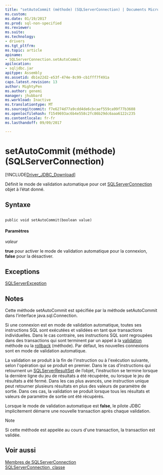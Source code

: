 ```yaml
---
title: "setAutoCommit (méthode) (SQLServerConnection) | Documents Microsoft"
ms.custom: 
ms.date: 01/19/2017
ms.prod: sql-non-specified
ms.reviewer: 
ms.suite: 
ms.technology:
- drivers
ms.tgt_pltfrm: 
ms.topic: article
apiname:
- SQLServerConnection.setAutoCommit
apilocation:
- sqljdbc.jar
apitype: Assembly
ms.assetid: db1e22d2-e53f-474e-8c99-cb1fff7f491a
caps.latest.revision: 13
author: MightyPen
ms.author: genemi
manager: jhubbard
ms.workload: Inactive
ms.translationtype: MT
ms.sourcegitcommit: f7e6274d77a9cdd4de6cbcaef559ca99f77b3608
ms.openlocfilehash: f1549693ac6b4e558c2fc86b29dc6aaa6122c235
ms.contentlocale: fr-fr
ms.lasthandoff: 09/09/2017

---
```

# setAutoCommit (méthode) (SQLServerConnection)
[!INCLUDE[Driver_JDBC_Download](../../../includes/driver_jdbc_download.md)]

  Définit le mode de validation automatique pour cet [SQLServerConnection](../../../connect/jdbc/reference/sqlserverconnection-class.md) objet à l’état donné.  
  
## Syntaxe  
  
```  
  
public void setAutoCommit(boolean value)  
```  
  
#### Paramètres  
 *valeur*  
  
 **true** pour activer le mode de validation automatique pour la connexion, **false** pour la désactiver.  
  
## Exceptions  
 [SQLServerException](../../../connect/jdbc/reference/sqlserverexception-class.md)  
  
## Notes  
 Cette méthode setAutoCommit est spécifiée par la méthode setAutoCommit dans l’interface java.sql.Connection.  
  
 Si une connexion est en mode de validation automatique, toutes ses instructions SQL sont exécutées et validées en tant que transactions individuelles. Dans le cas contraire, ses instructions SQL sont regroupées dans des transactions qui sont terminent par un appel à la [validation](../../../connect/jdbc/reference/commit-method-sqlserverconnection.md) méthode ou la [rollback](../../../connect/jdbc/reference/rollback-method-sqlserverconnection.md) (méthode). Par défaut, les nouvelles connexions sont en mode de validation automatique.  
  
 La validation se produit à la fin de l'instruction ou à l'exécution suivante, selon l'opération qui se produit en premier. Dans le cas d’instructions qui retournent un [SQLServerResultSet](../../../connect/jdbc/reference/sqlserverresultset-class.md) de l’objet, l’instruction se termine lorsque la dernière ligne du jeu de résultats a été récupérée, ou lorsque le jeu de résultats a été fermé. Dans les cas plus avancés, une instruction unique peut retourner plusieurs résultats en plus des valeurs de paramètre de sortie. Dans ces cas, la validation se produit lorsque tous les résultats et valeurs de paramètre de sortie ont été récupérés.  
  
 Lorsque le mode de validation automatique est **false**, le pilote JDBC implicitement démarre une nouvelle transaction après chaque validation.  
  
> [!NOTE]  
>  Si cette méthode est appelée au cours d'une transaction, la transaction est validée.  
  
## Voir aussi  
 [Membres de SQLServerConnection](../../../connect/jdbc/reference/sqlserverconnection-members.md)   
 [SQLServerConnection, classe](../../../connect/jdbc/reference/sqlserverconnection-class.md)  
  
  

